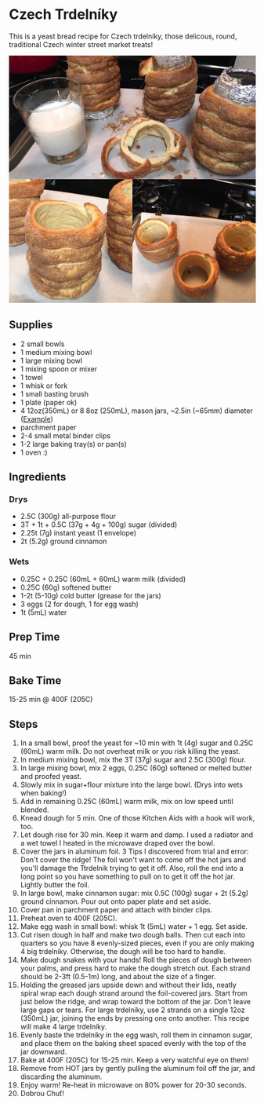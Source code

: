 # Czech Trdelníky

This is a yeast bread recipe for Czech trdelníky, those delicous, round, traditional Czech winter street market treats!

![Image of Trdelníky](https://raw.githubusercontent.com/nofunsir/recipes/master/images/trdelniky.png)

## Supplies

* 2 small bowls
* 1 medium mixing bowl
* 1 large mixing bowl
* 1 mixing spoon or mixer
* 1 towel
* 1 whisk or fork
* 1 small basting brush
* 1 plate (paper ok)
* 4 12oz(350mL) or 8 8oz (250mL), mason jars, ~2.5in (~65mm) diameter ([Example](https://www.walmart.com/ip/Ball-12-Count-12-Ounce-Jelly-Jars-with-Lids-and-Bands/21290194))
* parchment paper
* 2-4 small metal binder clips
* 1-2 large baking tray(s) or pan(s)
* 1 oven :)

## Ingredients

### Drys
* 2.5C (300g) all-purpose flour
* 3T + 1t + 0.5C (37g + 4g + 100g) sugar (divided)
* 2.25t (7g) instant yeast (1 envelope)
* 2t (5.2g) ground cinnamon 

### Wets
* 0.25C + 0.25C (60mL + 60mL) warm milk (divided)
* 0.25C (60g) softened butter
* 1-2t (5-10g) cold butter (grease for the jars)
* 3 eggs (2 for dough, 1 for egg wash)
* 1t (5mL) water

## Prep Time

45 min

## Bake Time

15-25 min @ 400F (205C)

## Steps

1. In a small bowl, proof the yeast for ~10 min with 1t (4g) sugar and 0.25C (60mL) warm milk. Do not overheat milk or you risk killing the yeast.
2. In medium mixing bowl, mix the 3T (37g) sugar and 2.5C (300g) flour.
3. In large mixing bowl, mix 2 eggs, 0.25C (60g) softened or melted butter and proofed yeast.
4. Slowly mix in sugar+flour mixture into the large bowl. (Drys into wets when baking!)
5. Add in remaining 0.25C (60mL) warm milk, mix on low speed until blended.
6. Knead dough for 5 min. One of those Kitchen Aids with a hook will work, too.
7. Let dough rise for 30 min. Keep it warm and damp. I used a radiator and a wet towel I heated in the microwave draped over the bowl.
8. Cover the jars in aluminum foil. 3 Tips I discovered from trial and error: Don't cover the ridge! The foil won't want to come off the hot jars and you'll damage the Ttrdelník trying to get it off. Also, roll the end into a long point so you have something to pull on to get it off the hot jar. Lightly butter the foil.
9. In large bowl, make cinnamon sugar: mix 0.5C (100g) sugar + 2t (5.2g) ground cinnamon. Pour out onto paper plate and set aside.
10. Cover pan in parchment paper and attach with binder clips.
11. Preheat oven to 400F (205C).
12. Make egg wash in small bowl: whisk 1t (5mL) water + 1 egg. Set aside.
13. Cut risen dough in half and make two dough balls. Then cut each into quarters so you have 8 evenly-sized pieces, even if you are only making 4 big trdelníky. Otherwise, the dough will be too hard to handle.
14. Make dough snakes with your hands! Roll the pieces of dough between your palms, and press hard to make the dough stretch out. Each strand should be 2-3ft (0.5-1m) long, and about the size of a finger.
15. Holding the greased jars upside down and without their lids, neatly spiral wrap each dough strand around the foil-covered jars. Start from just below the ridge, and wrap toward the bottom of the jar. Don't leave large gaps or tears. For large trdelníky, use 2 strands on a single 12oz (350mL) jar, joining the ends by pressing one onto another. This recipe will make 4 large trdelníky.
16. Evenly baste the trdelníky in the egg wash, roll them in cinnamon sugar, and place them on the baking sheet spaced evenly with the top of the jar downward.
17. Bake at 400F (205C) for 15-25 min. Keep a very watchful eye on them!
18. Remove from HOT jars by gently pulling the aluminum foil off the jar, and discarding the aluminum.
19. Enjoy warm! Re-heat in microwave on 80% power for 20-30 seconds.
20. Dobrou Chuť!
